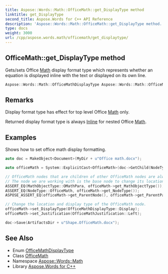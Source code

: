 ```yaml
---
title: Aspose::Words::Math::OfficeMath::get_DisplayType method
linktitle: get_DisplayType
second_title: Aspose.Words for C++ API Reference
description: 'Aspose::Words::Math::OfficeMath::get_DisplayType method. Gets/sets Office Math display format type which represents whether an equation is displayed inline with the text or displayed on its own line in C++.'
type: docs
weight: 3000
url: /cpp/aspose.words.math/officemath/get_displaytype/
---
```

## OfficeMath::get_DisplayType method


Gets/sets Office [Math](../../) display format type which represents whether an equation is displayed inline with the text or displayed on its own line.

```cpp
Aspose::Words::Math::OfficeMathDisplayType Aspose::Words::Math::OfficeMath::get_DisplayType()
```

## Remarks


Display format type has effect for top level Office [Math](../../) only.

Returned display format type is always [Inline](../../officemathdisplaytype/) for nested Office [Math](../../).

## Examples



Shows how to set office math display formatting. 
```cpp
auto doc = MakeObject<Document>(MyDir + u"Office math.docx");

auto officeMath = System::ExplicitCast<OfficeMath>(doc->GetChild(NodeType::OfficeMath, 0, true));

// OfficeMath nodes that are children of other OfficeMath nodes are always inline.
// The node we are working with is the base node to change its location and display type.
ASSERT_EQ(MathObjectType::OMathPara, officeMath->get_MathObjectType());
ASSERT_EQ(NodeType::OfficeMath, officeMath->get_NodeType());
ASPOSE_ASSERT_EQ(officeMath->get_ParentNode(), officeMath->get_ParentParagraph());

// Change the location and display type of the OfficeMath node.
officeMath->set_DisplayType(OfficeMathDisplayType::Display);
officeMath->set_Justification(OfficeMathJustification::Left);

doc->Save(ArtifactsDir + u"Shape.OfficeMath.docx");
```

## See Also

* Enum [OfficeMathDisplayType](../../officemathdisplaytype/)
* Class [OfficeMath](../)
* Namespace [Aspose::Words::Math](../../)
* Library [Aspose.Words for C++](../../../)
